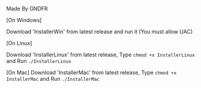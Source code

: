 Made By GNDFR

[On Windows]

Download 'InstallerWin' from latest release and run it (You must allow UAC)

[On Linux]

Download 'InstallerLinux' from latest release,
Type ```chmod +x InstallerLinux``` and Run ```./InstallerLinux```

[On Mac]
Download 'InstallerMac' from latest release,
Type ```chmod +x InstallerMac``` and Run ```./InstallerMac```
